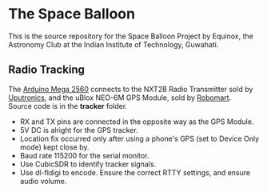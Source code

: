 # The Space Balloon
This is the source repository for the Space Balloon Project by Equinox, the Astronomy Club at the Indian Institute of Technology, Guwahati.

## Radio Tracking
The [Arduino Mega 2560](https://robokits.co.in/arduino/boards/arduino-mega-2560-r3-board) connects to the NXT2B Radio Transmitter sold by [Uputronics](https://store.uputronics.com/index.php?route=product/product&path=61&product_id=60), and the uBlox NEO-6M GPS Module, sold by [Robomart](https://robokits.co.in/wireless-solutions/gps-glonass/gps-module-neo-6m-ublox-with-micro-usb-interface?gclid=Cj0KCQjwsMDeBRDMARIsAKrOP7FtsVDHofjzGtLrRC6FFTopl2FRNuzXKjxqe9zFJWN8-V1Z6QYoBYAaAvQdEALw_wcB).  
Source code is in the **tracker** folder. 
* RX and TX pins are connected in the opposite way as the GPS Module.
* 5V DC is alright for the GPS tracker.
* Location fix occurred only after using a phone's GPS (set to Device Only mode) kept close by.
* Baud rate 115200 for the serial monitor.
* Use CubicSDR to identify tracker signals.
* Use dl-fldigi to encode. Ensure the correct RTTY settings, and ensure audio volume.